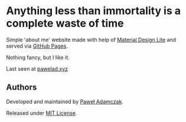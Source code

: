 # Anything less than immortality is a complete waste of time
Simple 'about me' website made with help of [Material Design Lite][mdl]
and served via [GitHub Pages][ghp].

Nothing fancy, but I like it.

Last seen at [pawelad.xyz](https://pawelad.xyz/)

## Authors
Developed and maintained by [Paweł Adamczak][github pawelad].

Released under [MIT License][license].


[ghp]: https://pages.github.com/
[github pawelad]: https://github.com/pawelad
[license]: https://github.com/pawelad/pawelad.github.io/blob/master/LICENSE
[mdl]: https://www.getmdl.io/
